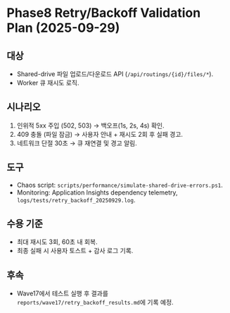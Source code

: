 # Phase8 Retry/Backoff Validation Plan (2025-09-29)

## 대상
- Shared-drive 파일 업로드/다운로드 API (`/api/routings/{id}/files/*`).
- Worker 큐 재시도 로직.

## 시나리오
1. 인위적 5xx 주입 (502, 503) → 백오프(1s, 2s, 4s) 확인.
2. 409 충돌 (파일 잠금) → 사용자 안내 + 재시도 2회 후 실패 경고.
3. 네트워크 단절 30초 → 큐 재연결 및 경고 알림.

## 도구
- Chaos script: `scripts/performance/simulate-shared-drive-errors.ps1`.
- Monitoring: Application Insights dependency telemetry, `logs/tests/retry_backoff_20250929.log`.

## 수용 기준
- 최대 재시도 3회, 60초 내 회복.
- 최종 실패 시 사용자 토스트 + 감사 로그 기록.

## 후속
- Wave17에서 테스트 실행 후 결과를 `reports/wave17/retry_backoff_results.md`에 기록 예정.
